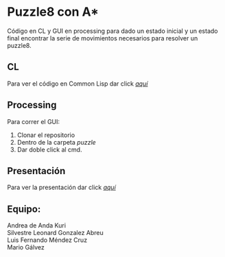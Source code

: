 # Puzzle8 con A*
Código en CL y GUI en processing para dado un estado inicial y un estado final encontrar la serie de movimientos necesarios para resolver un puzzle8.
 
## CL
Para ver el código en Common Lisp dar click *[aquí](https://github.com/adeandak/a-star/blob/main/puzzle8/Astar8.lisp)*

## Processing 
Para correr el GUI:
1. Clonar el repositorio
2. Dentro de la carpeta *puzzle*
3. Dar doble click al cmd. 

## Presentación 

Para ver la presentación dar click *[aquí](https://github.com/adeandak/a-star/blob/main/puzzle8.pdf)*


## Equipo:
Andrea de Anda Kuri   
Silvestre Leonard Gonzalez Abreu    
Luis Fernando Méndez Cruz   
Mario Gálvez   
